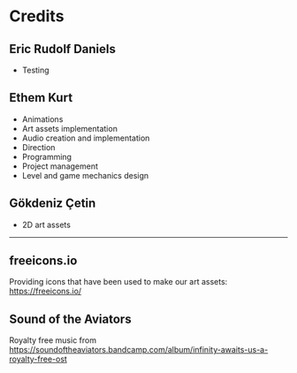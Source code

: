 # Credits

## Eric Rudolf Daniels

- Testing

## Ethem Kurt

- Animations
- Art assets implementation
- Audio creation and implementation
- Direction
- Programming
- Project management
- Level and game mechanics design

## Gökdeniz Çetin

- 2D art assets

---

## freeicons.io

Providing icons that have been used to make our art assets: https://freeicons.io/

## Sound of the Aviators

Royalty free music from https://soundoftheaviators.bandcamp.com/album/infinity-awaits-us-a-royalty-free-ost
